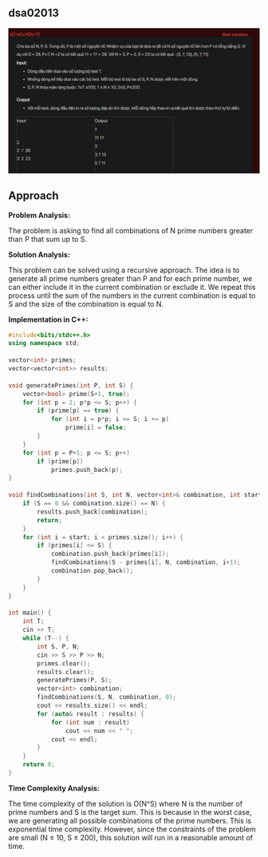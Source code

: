 ## dsa02013
![alt text](image.png)

## Approach
**Problem Analysis:**

The problem is asking to find all combinations of N prime numbers greater than P that sum up to S. 

**Solution Analysis:**

This problem can be solved using a recursive approach. The idea is to generate all prime numbers greater than P and for each prime number, we can either include it in the current combination or exclude it. We repeat this process until the sum of the numbers in the current combination is equal to S and the size of the combination is equal to N.

**Implementation in C++:**

```cpp
#include<bits/stdc++.h>
using namespace std;

vector<int> primes;
vector<vector<int>> results;

void generatePrimes(int P, int S) {
    vector<bool> prime(S+1, true);
    for (int p = 2; p*p <= S; p++) {
        if (prime[p] == true) {
            for (int i = p*p; i <= S; i += p)
                prime[i] = false;
        }
    }
    for (int p = P+1; p <= S; p++)
        if (prime[p])
            primes.push_back(p);
}

void findCombinations(int S, int N, vector<int>& combination, int start) {
    if (S == 0 && combination.size() == N) {
        results.push_back(combination);
        return;
    }
    for (int i = start; i < primes.size(); i++) {
        if (primes[i] <= S) {
            combination.push_back(primes[i]);
            findCombinations(S - primes[i], N, combination, i+1);
            combination.pop_back();
        }
    }
}

int main() {
    int T;
    cin >> T;
    while (T--) {
        int S, P, N;
        cin >> S >> P >> N;
        primes.clear();
        results.clear();
        generatePrimes(P, S);
        vector<int> combination;
        findCombinations(S, N, combination, 0);
        cout << results.size() << endl;
        for (auto& result : results) {
            for (int num : result)
                cout << num << " ";
            cout << endl;
        }
    }
    return 0;
}
```

**Time Complexity Analysis:**

The time complexity of the solution is O(N^S) where N is the number of prime numbers and S is the target sum. This is because in the worst case, we are generating all possible combinations of the prime numbers. This is exponential time complexity. However, since the constraints of the problem are small (N ≤ 10, S ≤ 200), this solution will run in a reasonable amount of time.